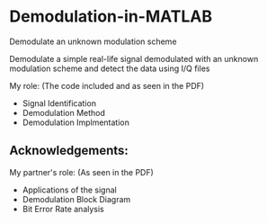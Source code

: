 # Demodulation-in-MATLAB
Demodulate an unknown modulation scheme 

Demodulate a simple real-life signal demodulated with an unknown modulation scheme and detect the data using I/Q files 

My role: (The code included and as seen in the PDF) 
- Signal Identification
- Demodulation Method
- Demodulation Implmentation

## Acknowledgements: 

My partner's role: (As seen in the PDF) 
- Applications of the signal
- Demodulation Block Diagram
- Bit Error Rate analysis 
